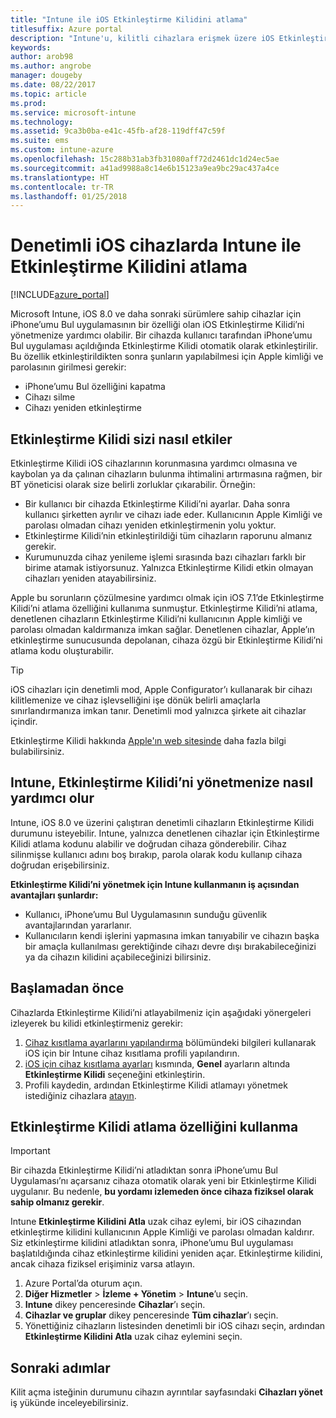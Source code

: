 ```yaml
---
title: "Intune ile iOS Etkinleştirme Kilidini atlama"
titlesuffix: Azure portal
description: "Intune'u, kilitli cihazlara erişmek üzere iOS Etkinleştirme Kilidini atlamak için nasıl kullanacağınızı öğrenin.\""
keywords: 
author: arob98
ms.author: angrobe
manager: dougeby
ms.date: 08/22/2017
ms.topic: article
ms.prod: 
ms.service: microsoft-intune
ms.technology: 
ms.assetid: 9ca3b0ba-e41c-45fb-af28-119dff47c59f
ms.suite: ems
ms.custom: intune-azure
ms.openlocfilehash: 15c288b31ab3fb31080aff72d2461dc1d24ec5ae
ms.sourcegitcommit: a41ad9988a8c14e6b15123a9ea9bc29ac437a4ce
ms.translationtype: HT
ms.contentlocale: tr-TR
ms.lasthandoff: 01/25/2018
---
```

# <a name="bypass-activation-lock-on-supervised-ios-devices-with-intune"></a>Denetimli iOS cihazlarda Intune ile Etkinleştirme Kilidini atlama


[!INCLUDE[azure_portal](./includes/azure_portal.md)]

Microsoft Intune, iOS 8.0 ve daha sonraki sürümlere sahip cihazlar için iPhone’umu Bul uygulamasının bir özelliği olan iOS Etkinleştirme Kilidi’ni yönetmenize yardımcı olabilir. Bir cihazda kullanıcı tarafından iPhone’umu Bul uygulaması açıldığında Etkinleştirme Kilidi otomatik olarak etkinleştirilir. Bu özellik etkinleştirildikten sonra şunların yapılabilmesi için Apple kimliği ve parolasının girilmesi gerekir:

- iPhone’umu Bul özelliğini kapatma
- Cihazı silme
- Cihazı yeniden etkinleştirme

## <a name="how-activation-lock-affects-you"></a>Etkinleştirme Kilidi sizi nasıl etkiler

Etkinleştirme Kilidi iOS cihazlarının korunmasına yardımcı olmasına ve kaybolan ya da çalınan cihazların bulunma ihtimalini artırmasına rağmen, bir BT yöneticisi olarak size belirli zorluklar çıkarabilir. Örneğin:

- Bir kullanıcı bir cihazda Etkinleştirme Kilidi’ni ayarlar. Daha sonra kullanıcı şirketten ayrılır ve cihazı iade eder. Kullanıcının Apple Kimliği ve parolası olmadan cihazı yeniden etkinleştirmenin yolu yoktur.
- Etkinleştirme Kilidi’nin etkinleştirildiği tüm cihazların raporunu almanız gerekir.
- Kurumunuzda cihaz yenileme işlemi sırasında bazı cihazları farklı bir birime atamak istiyorsunuz. Yalnızca Etkinleştirme Kilidi etkin olmayan cihazları yeniden atayabilirsiniz.

Apple bu sorunların çözülmesine yardımcı olmak için iOS 7.1’de Etkinleştirme Kilidi’ni atlama özelliğini kullanıma sunmuştur. Etkinleştirme Kilidi’ni atlama, denetlenen cihazların Etkinleştirme Kilidi’ni kullanıcının Apple kimliği ve parolası olmadan kaldırmanıza imkan sağlar. Denetlenen cihazlar, Apple’ın etkinleştirme sunucusunda depolanan, cihaza özgü bir Etkinleştirme Kilidi’ni atlama kodu oluşturabilir.

>[!TIP]
>iOS cihazları için denetimli mod, Apple Configurator’ı kullanarak bir cihazı kilitlemenize ve cihaz işlevselliğini işe dönük belirli amaçlarla sınırlandırmanıza imkan tanır. Denetimli mod yalnızca şirkete ait cihazlar içindir.

Etkinleştirme Kilidi hakkında [Apple'ın web sitesinde](https://support.apple.com/HT201365) daha fazla bilgi bulabilirsiniz.

## <a name="how-intune-helps-you-manage-activation-lock"></a>Intune, Etkinleştirme Kilidi’ni yönetmenize nasıl yardımcı olur
Intune, iOS 8.0 ve üzerini çalıştıran denetimli cihazların Etkinleştirme Kilidi durumunu isteyebilir. Intune, yalnızca denetlenen cihazlar için Etkinleştirme Kilidi atlama kodunu alabilir ve doğrudan cihaza gönderebilir. Cihaz silinmişse kullanıcı adını boş bırakıp, parola olarak kodu kullanıp cihaza doğrudan erişebilirsiniz.

**Etkinleştirme Kilidi’ni yönetmek için Intune kullanmanın iş açısından avantajları şunlardır:**

- Kullanıcı, iPhone’umu Bul Uygulamasının sunduğu güvenlik avantajlarından yararlanır.
- Kullanıcıların kendi işlerini yapmasına imkan tanıyabilir ve cihazın başka bir amaçla kullanılması gerektiğinde cihazı devre dışı bırakabileceğinizi ya da cihazın kilidini açabileceğinizi bilirsiniz.

## <a name="before-you-start"></a>Başlamadan önce
Cihazlarda Etkinleştirme Kilidi’ni atlayabilmeniz için aşağıdaki yönergeleri izleyerek bu kilidi etkinleştirmeniz gerekir:

1. [Cihaz kısıtlama ayarlarını yapılandırma](/intune-azure/configure-devices/how-to-configure-device-restrictions) bölümündeki bilgileri kullanarak iOS için bir Intune cihaz kısıtlama profili yapılandırın.
2. [iOS için cihaz kısıtlama ayarları](device-restrictions-ios.md) kısmında, **Genel** ayarların altında **Etkinleştirme Kilidi** seçeneğini etkinleştirin.
3. Profili kaydedin, ardından Etkinleştirme Kilidi atlamayı yönetmek istediğiniz cihazlara [atayın](device-profile-assign.md).


## <a name="how-to-use-activation-lock-bypass"></a>Etkinleştirme Kilidi atlama özelliğini kullanma

>[!IMPORTANT]
>Bir cihazda Etkinleştirme Kilidi’ni atladıktan sonra iPhone’umu Bul Uygulaması’nı açarsanız cihaza otomatik olarak yeni bir Etkinleştirme Kilidi uygulanır. Bu nedenle, **bu yordamı izlemeden önce cihaza fiziksel olarak sahip olmanız gerekir**.

Intune **Etkinleştirme Kilidini Atla** uzak cihaz eylemi, bir iOS cihazından etkinleştirme kilidini kullanıcının Apple Kimliği ve parolası olmadan kaldırır. Siz etkinleştirme kilidini atladıktan sonra, iPhone’umu Bul uygulaması başlatıldığında cihaz etkinleştirme kilidini yeniden açar. Etkinleştirme kilidini, ancak cihaza fiziksel erişiminiz varsa atlayın.

1. Azure Portal’da oturum açın.
2. **Diğer Hizmetler** > **İzleme + Yönetim** > **Intune**’u seçin.
3. **Intune** dikey penceresinde **Cihazlar**’ı seçin.
4. **Cihazlar ve gruplar** dikey penceresinde **Tüm cihazlar**’ı seçin.
5. Yönettiğiniz cihazların listesinden denetimli bir iOS cihazı seçin, ardından **Etkinleştirme Kilidini Atla** uzak cihaz eylemini seçin.

## <a name="next-steps"></a>Sonraki adımlar

Kilit açma isteğinin durumunu cihazın ayrıntılar sayfasındaki **Cihazları yönet** iş yükünde inceleyebilirsiniz.
